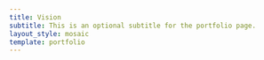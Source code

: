 ```yaml
---
title: Vision
subtitle: This is an optional subtitle for the portfolio page.
layout_style: mosaic
template: portfolio
---
```

